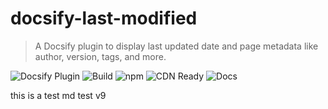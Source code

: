 # docsify-last-modified

> A Docsify plugin to display last updated date and page metadata like author, version, tags, and more.

![Docsify Plugin](https://img.shields.io/badge/Plugin%20for-Docsify-42b983?logo=docsify&logoColor=white&style=for-the-badge)
![Build](https://img.shields.io/github/actions/workflow/status/yourname/docsify-plugin/build.yml?style=for-the-badge&logo=github)
![npm](https://img.shields.io/npm/dt/docsify-plugin-name?style=for-the-badge&logo=npm)
![CDN Ready](https://img.shields.io/badge/CDN-jsDelivr-red?style=for-the-badge&logo=jsDelivr)
![Docs](https://img.shields.io/badge/docs-online-blue?style=for-the-badge&logo=readthedocs)

this is a test md test v9